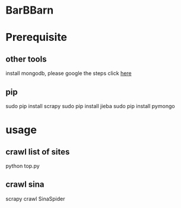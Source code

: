 # BarBBarn


# Prerequisite
## other tools
install mongodb, please google the steps
click [here](https://www.digitalocean.com/community/tutorials/how-to-install-mongodb-on-ubuntu-16-04)

## pip
sudo pip install scrapy
sudo pip install jieba
sudo pip install pymongo

# usage
## crawl list of sites
python top.py 

## crawl sina
scrapy crawl SinaSpider


